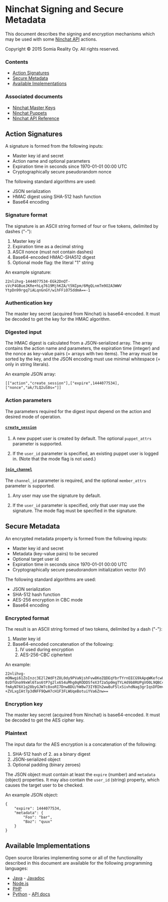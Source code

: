 Ninchat Signing and Secure Metadata
===================================

This document describes the signing and encryption mechanisms which may be used
with some [Ninchat API](../api.md) actions.

Copyright &copy; 2015 Somia Reality Oy.  All rights reserved.


### Contents

- [Action Signatures](#action-signatures)
- [Secure Metadata](#secure-metadata)
- [Available Implementations](#available-implementations)


### Associated documents

- [Ninchat Master Keys](../master.md)
- [Ninchat Puppets](../puppet.md)
- [Ninchat API Reference](../api.md)


Action Signatures
-----------------

A signature is formed from the following inputs:

- Master key id and secret
- Action name and optional parameters
- Expiration time in seconds since 1970-01-01 00:00 UTC
- Cryptographically secure pseudorandom nonce

The following standard algorithms are used:

- JSON serialization
- HMAC digest using SHA-512 hash function
- Base64 encoding


### Signature format

The signature is an ASCII string formed of four or five tokens, delimited by
dashes ("-"):

1. Master key id
2. Expiration time as a decimal string
3. ASCII nonce (must not contain dashes)
4. Base64-encoded HMAC-SHA512 digest
5. Optional mode flag: the literal "1" string

An example signature:

	22nlihvg-1444077534-EGk2DnQT-sVcP4GBueJKRe+hLq7619MjhKZA/t5NIpm/6MgQLnmTm9O2A3WWV
	YtpDn99rgq7iALqnGnGY/wihFFiO75ddmA==-1


### Authentication key

The master key secret (acquired from Ninchat) is base64-encoded.  It must be
decoded to get the key for the HMAC algorithm.


### Digested input

The HMAC digest is calculated from a JSON-serialized array.  The array contains
the action name and parameters, the expiration time (integer) and the nonce as
key-value pairs (= arrays with two items).  The array must be sorted by the
key, and the JSON encoding must use minimal whitespace (= only in string
literals).

An example JSON array:

	[["action","create_session"],["expire",1444077534],["nonce","ak/7LQ2uS0s="]]


### Action parameters

The parameters required for the digest input depend on the action and desired
mode of operation.

#### [`create_session`](../api.md#create_session)

1. A new puppet user is created by default.  The optional `puppet_attrs`
   parameter is supported.

2. If the `user_id` parameter is specified, an existing puppet user is logged
   in.  (Note that the mode flag is not used.)

#### [`join_channel`](../api.md#join_channel)

The `channel_id` parameter is required, and the optional `member_attrs`
parameter is supported.

1. Any user may use the signature by default.

2. If the `user_id` parameter is specified, only that user may use the
   signature.  The mode flag must be specified in the signature.


Secure Metadata
---------------

An encrypted metadata property is formed from the following inputs:

- Master key id and secret
- Metadata (key-value pairs) to be secured
- Optional target user id
- Expiration time in seconds since 1970-01-01 00:00 UTC
- Cryptographically secure pseudorandom initialization vector (IV)

The following standard algorithms are used:

- JSON serialization
- SHA-512 hash function
- AES-256 encryption in CBC mode
- Base64 encoding


### Encrypted format

The result is an ASCII string formed of two tokens, delimited by a dash ("-"):

1. Master key id
2. Base64-encoded concatenation of the following:
   1. IV used during encryption
   2. AES-256-CBC ciphertext

An example:

	22nlihvg-mONwgi61ZoInzc3E2l2WdFtZ8L0dy9PVaNjshFvw8KeZQDEqYbrTYrnEECG9kApqWKefcwUM
	0zDfUno99xWl6Tas6tP7g2lx654uMhg0qRODDSfeX3f2a5p0mgTYLHd9b8RUPgVO0L9QBC4Y2gKC49xtV
	fmAyN76X1q28byGJW7c8xoRI7DnwBDU/hW8w73IYBIh2ww8uF5lxSivhdNag3grIqsDFDmvixOCuCV6Ff
	+ZVLxgIAt7p3dNFF9QwH7cH1F3FLWUqeBotuiYVa6Znw==


### Encryption key

The master key secret (acquired from Ninchat) is base64-encoded.  It must be
decoded to get the AES cipher key.


### Plaintext

The input data for the AES encryption is a concatenation of the following:

1. SHA-512 hash of 2. as a binary digest
2. JSON-serialized object
3. Optional padding (binary zeroes)

The JSON object must contain at least the `expire` (number) and `metadata`
(object) properties.  It may also contain the `user_id` (string) property,
which causes the target user to be checked.

An example JSON object:

	{
		"expire": 1444077534,
		"metadata": {
			"Foo": "bar",
			"Baz": "quux"
		}
	}


Available Implementations
-------------------------

Open source libraries implementing some or all of the functionality described
in this document are available for the following programming languages:

- [Java](https://github.com/ninchat/ninchat-java) -
  [Javadoc](https://ninchat.github.io/ninchat-java/master)
- [Node.js](https://github.com/ninchat/ninchat-nodejs)
- [PHP](https://github.com/ninchat/ninchat-php)
- [Python](https://github.com/ninchat/ninchat-python) -
  [API docs](https://ninchat.github.io/ninchat-python/master.html)

